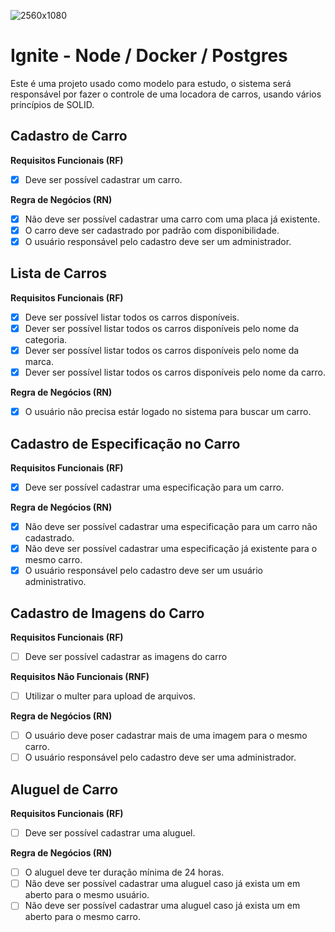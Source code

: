 ![2560x1080](https://www.notion.so/image/https%3A%2F%2Fs3-us-west-2.amazonaws.com%2Fsecure.notion-static.com%2Fb66a498c-2515-4254-a448-513a21d2e6b4%2FCapa_-_Notion_(3).png?table=block&id=8011b127-fe79-4183-be1e-fad96afe5663&width=2280&userId=598d24f2-b067-44c5-b150-77aa693ee446&cache=v2)
# Ignite - Node / Docker / Postgres
Este é uma projeto usado como modelo para estudo, o sistema será responsável por fazer o controle de uma locadora de carros, usando vários princípios de SOLID.

## Cadastro de Carro

**Requisitos Funcionais (RF)**
- [x] Deve ser possível cadastrar um carro.

**Regra de Negócios (RN)**
- [x] Não deve ser possível cadastrar uma carro com uma placa já existente.
- [x] O carro deve ser cadastrado por padrão com disponibilidade.
- [x] O usuário responsável pelo cadastro deve ser um administrador.

## Lista de Carros

**Requisitos Funcionais (RF)**
- [x] Deve ser possível listar todos os carros disponíveis.
- [x] Dever ser possível listar todos os carros disponíveis pelo nome da categoria.
- [x] Dever ser possível listar todos os carros disponíveis pelo nome da marca.
- [x] Dever ser possível listar todos os carros disponíveis pelo nome da carro.

**Regra de Negócios (RN)**
- [x] O usuário não precisa estár logado no sistema para buscar um carro.

## Cadastro de Especificação no Carro

**Requisitos Funcionais (RF)**
- [x] Deve ser possível cadastrar uma especificação para um carro.

**Regra de Negócios (RN)**
- [x] Não deve ser possível cadastrar uma especificação para um carro não cadastrado.
- [x] Não deve ser possível cadastrar uma especificação já existente para o mesmo carro.
- [x] O usuário responsável pelo cadastro deve ser um usuário administrativo.

## Cadastro de Imagens do Carro

**Requisitos Funcionais (RF)**
- [ ] Deve ser possível cadastrar as imagens do carro

**Requisitos Não Funcionais (RNF)**
- [ ] Utilizar o multer para upload de arquivos.

**Regra de Negócios (RN)**
- [ ] O usuário deve poser cadastrar mais de uma imagem para o mesmo carro.
- [ ] O usuário responsável pelo cadastro deve ser uma administrador.

## Aluguel de Carro

**Requisitos Funcionais (RF)**
- [ ] Deve ser possível cadastrar uma aluguel.

**Regra de Negócios (RN)**
- [ ] O aluguel deve ter duração mínima de 24 horas.
- [ ] Não deve ser possível cadastrar uma aluguel caso já exista um em aberto para o mesmo usuário.
- [ ] Não deve ser possível cadastrar uma aluguel caso já exista um em aberto para o mesmo carro.
